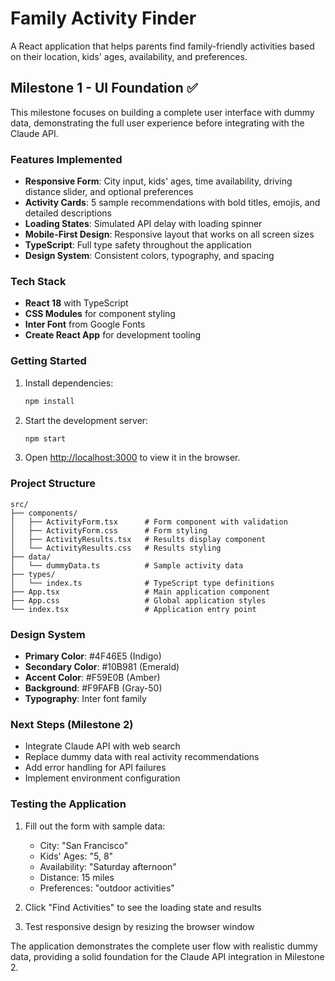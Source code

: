 # Family Activity Finder

A React application that helps parents find family-friendly activities based on their location, kids' ages, availability, and preferences.

## Milestone 1 - UI Foundation ✅

This milestone focuses on building a complete user interface with dummy data, demonstrating the full user experience before integrating with the Claude API.

### Features Implemented

- **Responsive Form**: City input, kids' ages, time availability, driving distance slider, and optional preferences
- **Activity Cards**: 5 sample recommendations with bold titles, emojis, and detailed descriptions
- **Loading States**: Simulated API delay with loading spinner
- **Mobile-First Design**: Responsive layout that works on all screen sizes
- **TypeScript**: Full type safety throughout the application
- **Design System**: Consistent colors, typography, and spacing

### Tech Stack

- **React 18** with TypeScript
- **CSS Modules** for component styling
- **Inter Font** from Google Fonts
- **Create React App** for development tooling

### Getting Started

1. Install dependencies:
   ```bash
   npm install
   ```

2. Start the development server:
   ```bash
   npm start
   ```

3. Open [http://localhost:3000](http://localhost:3000) to view it in the browser.

### Project Structure

```
src/
├── components/
│   ├── ActivityForm.tsx      # Form component with validation
│   ├── ActivityForm.css      # Form styling
│   ├── ActivityResults.tsx   # Results display component
│   └── ActivityResults.css   # Results styling
├── data/
│   └── dummyData.ts          # Sample activity data
├── types/
│   └── index.ts              # TypeScript type definitions
├── App.tsx                   # Main application component
├── App.css                   # Global application styles
└── index.tsx                 # Application entry point
```

### Design System

- **Primary Color**: #4F46E5 (Indigo)
- **Secondary Color**: #10B981 (Emerald)
- **Accent Color**: #F59E0B (Amber)
- **Background**: #F9FAFB (Gray-50)
- **Typography**: Inter font family

### Next Steps (Milestone 2)

- Integrate Claude API with web search
- Replace dummy data with real activity recommendations
- Add error handling for API failures
- Implement environment configuration

### Testing the Application

1. Fill out the form with sample data:
   - City: "San Francisco"
   - Kids' Ages: "5, 8"
   - Availability: "Saturday afternoon"
   - Distance: 15 miles
   - Preferences: "outdoor activities"

2. Click "Find Activities" to see the loading state and results

3. Test responsive design by resizing the browser window

The application demonstrates the complete user flow with realistic dummy data, providing a solid foundation for the Claude API integration in Milestone 2.